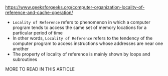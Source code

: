 https://www.geeksforgeeks.org/computer-organization-locality-of-reference-and-cache-operation/

- `Locality of Reference` refers to phenomenon in which a computer program tends to access the same set of memory locations for a particular period of time
- In other words, `Locality of Reference` refers to the tendency of the computer program to access instructions whose addresses are near one another
- The property of locality of reference is mainly shown by loops and subroutines

MORE TO READ IN THIS ARTICLE